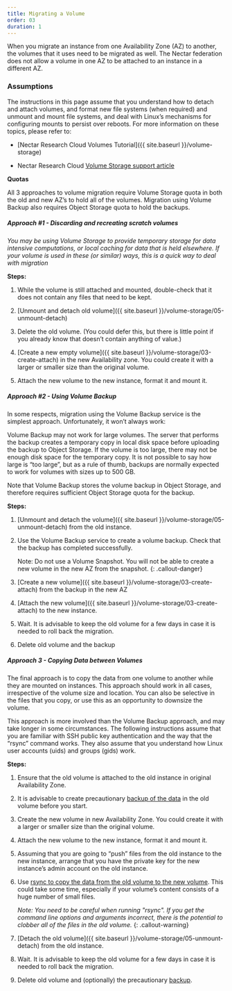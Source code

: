 ```yaml
---
title: Migrating a Volume
order: 03
duration: 1
---
```

When you migrate an instance from one Availability Zone (AZ) to another, the volumes that it uses need to be migrated as well.  The Nectar federation does not allow a volume in one AZ to be attached to an instance in a different AZ.

### Assumptions

The instructions in this page assume that you understand how to detach and attach volumes, and format new file systems (when required) and unmount and mount file systems, and deal with Linux’s mechanisms for configuring mounts to persist over reboots.  For more information on these topics, please refer to:

* [Nectar Research Cloud Volumes Tutorial]({{ site.baseurl }}/volume-storage)

* Nectar Research Cloud [Volume Storage support article](https://support.ehelp.edu.au/support/solutions/articles/6000216075-persistent-volume-storage)

**Quotas**

All 3 approaches to volume migration require Volume Storage quota in both the old and new AZ’s to hold all of the volumes.  Migration using Volume Backup also requires Object Storage quota to hold the backups.

##### Approach #1 - Discarding and recreating scratch volumes

*You may be using Volume Storage to provide temporary storage for data intensive computations, or local caching for data that is held elsewhere.  If your volume is used in these (or similar) ways, this is a quick way to deal with migration*

**Steps:**
1. While the volume is still attached and mounted, double-check that it does not contain any files that need to be kept.

1. [Unmount and detach old volume]({{ site.baseurl }}/volume-storage/05-unmount-detach)

1. Delete the old volume.  (You could defer this, but there is little point if you already know that doesn’t contain anything of value.)

1. [Create a new empty volume]({{ site.baseurl }}/volume-storage/03-create-attach) in the new Availability zone.  You could create it with a larger or smaller size than the original volume.

1. Attach the new volume to the new instance, format it and mount it.


##### Approach #2 - Using Volume Backup

In some respects, migration using the Volume Backup service is the simplest approach.  Unfortunately, it won’t always work:

Volume Backup may not work for large volumes. The server that performs the backup creates a temporary copy in local disk space before uploading the backup to Object Storage. If the volume is too large, there may not be enough disk space for the temporary copy.  It is not possible to say how large is “too large”, but as a rule of thumb, backups are normally expected to work for volumes with sizes up to 500 GB.

Note that Volume Backup stores the volume backup in Object Storage, and therefore requires sufficient Object Storage quota for the backup.

**Steps:**
1. [Unmount and detach the volume]({{ site.baseurl }}/volume-storage/05-unmount-detach) from the old instance.

1. Use the Volume Backup service to create a volume backup.  Check that the backup has completed successfully.

    Note:  Do not use a Volume Snapshot. You will not be able to create a new volume in the new AZ from the snapshot.
    {: .callout-danger}

1. [Create a new volume]({{ site.baseurl }}/volume-storage/03-create-attach) from the backup in the new AZ

1. [Attach the new volume]({{ site.baseurl }}/volume-storage/03-create-attach) to the new instance.

1. Wait.  It is advisable to keep the old volume for a few days in case it is needed to roll back the migration.

1. Delete old volume and the backup

##### Approach 3 - Copying Data between Volumes

The final approach is to copy the data from one volume to another while they are mounted on instances.  This approach should work in all cases, irrespective of the volume size and location. You can also be selective in the files that you copy, or use this as an opportunity to downsize the volume.

This approach is more involved than the Volume Backup approach, and may take longer  in some circumstances.  The following instructions assume that you are familiar with SSH public key authentication and the way that the “rsync” command works. They also assume that you understand how Linux user accounts (uids) and groups (gids) work.

**Steps:**
1. Ensure that the old volume is attached to the old instance in original Availability Zone.

1. It is advisable to create precautionary [backup of the data](https://support.ehelp.edu.au/support/solutions/articles/6000085112-backing-up-data) in the old volume before you start.

1. Create the new volume in new Availability Zone.  You could create it with a larger or smaller size than the original volume.

1. Attach the new volume to the new instance, format it and mount it.

1. Assuming that you are going to “push” files from the old instance to the new instance, arrange that you have the private key for the new instance’s admin account on the old instance.

1. Use [rsync to copy the data from the old volume to the new volume](https://support.ehelp.edu.au/support/solutions/articles/6000085112-backing-up-data). This could take some time, especially if your volume’s content consists of a huge number of small files.

    *Note:  You need to be careful when running "rsync".  If you get the command line options and arguments incorrect, there is the potential to clobber all of the files in the old volume.*
    {: .callout-warning}

1. [Detach the old volume]({{ site.baseurl }}/volume-storage/05-unmount-detach) from the old instance.

1. Wait.  It is advisable to keep the old volume for a few days in case it is needed to roll back the migration.

1. Delete old volume and (optionally) the precautionary [backup](https://support.ehelp.edu.au/support/solutions/articles/6000085112-backing-up-data).